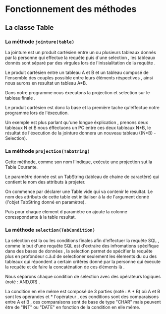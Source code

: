  # Fonctionnement des méthodes

## La classe Table

### La méthode `jointure(table)`

La jointure est un produit cartésien entre un ou plusieurs tableaux donnés par la personne qui effectue la requête puis d'une selection , les tableaux donnés sont séparé par des virgules lors de l'inissialitation de la requête .

Le produit cartésien entre un tableau A et B et un tableau composé de l'ensemble des couples possible entre leurs éléments réspectives , ainsi nous aurons en resultat un tableau A\*B.

Dans notre programme nous éxecutons la projection et selection sur le tableau finale .

Le produit cartésien est donc la base et la première tache qu'éffectue notre programme lors de l'éxecution.

Un exemple est plus parlant qu'une longue éxplication , prenons deux tableaux N et B nous éffectuons un PC entre ces deux tableaux N\*B, le résultat de l'éxecution de la jointure donnera un nouveau tableau ((N\*B) - Selection). 

### La méthode `projection(TabString)`

Cette méthode, comme son nom l'indique, exécute une projection sut la Table Courante.

Le paramètre donnée est un TabString (tableau de chaine de caractère) qui contient le nom des attributs à projeter.

On commence par déclarer une Table vide qui va contenir le resultat. Le nom des attributs de cette table est initialiser à  la de l'argument donné (l'objet TabString donné en paramètre).

Puis pour chaque element d paramètre on ajoute la colonne coresspondante à la table resultat.

### La méthode `selection(TabCondition)`

La selection est la ou les conditions finales afin d'effectuer la requête SQL , comme le but d'une requête SQL est d'extraire des infromations spécifique dans des bases de données , la selection permet de spécifier la requête plus en profondeur c.à.d de selectioner seulement les élements du ou des tableaux qui répondent a certain critères donné par la personne qui éxecute la requête et de faire la concaténation de ces éléments là .
 
Nous séparons chaque condition de selection avec des opérateurs logiques (noté : AND,OR) .

La condition en elle même est composé de 3 parties (noté : A \* B) où A et B sont les opérandes et \* l'opérateur , ces conditions sont des comparaisons entre A et B , ces comparaisons sont de base de type "CHAR" mais peuvent être de "INT" ou "DATE" en fonction de la condition en elle même.
